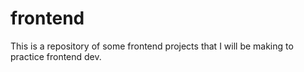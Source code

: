 # frontend
This is a repository of some frontend projects that I will be making to practice frontend dev.
